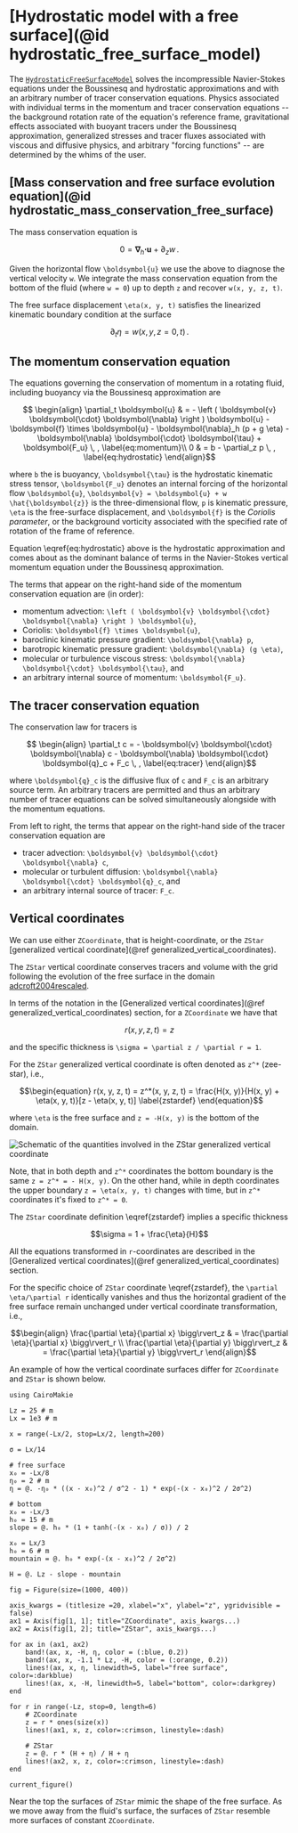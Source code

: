 # [Hydrostatic model with a free surface](@id hydrostatic_free_surface_model)

The [`HydrostaticFreeSurfaceModel`](@ref) solves the incompressible Navier-Stokes equations under
the Boussinesq and hydrostatic approximations and with an arbitrary number of tracer conservation
equations. Physics associated with individual terms in the momentum and tracer conservation
equations -- the background rotation rate of the equation's reference frame,
gravitational effects associated with buoyant tracers under the Boussinesq
approximation, generalized stresses and tracer fluxes associated with viscous and
diffusive physics, and arbitrary "forcing functions" -- are determined by the whims of the
user.

## [Mass conservation and free surface evolution equation](@id hydrostatic_mass_conservation_free_surface)

The mass conservation equation is
```math
    0 = \boldsymbol{\nabla}_h \boldsymbol{\cdot} \boldsymbol{u} + \partial_z w \, .
```

Given the horizontal flow ``\boldsymbol{u}`` we use the above to diagnose the vertical velocity ``w``.
We integrate the mass conservation equation from the bottom of the fluid (where ``w = 0``) up to
depth ``z`` and recover ``w(x, y, z, t)``.

The free surface displacement ``\eta(x, y, t)`` satisfies the linearized kinematic boundary
condition at the surface
```math
    \partial_t \eta = w(x, y, z=0, t) \, .
```

## The momentum conservation equation

The equations governing the conservation of momentum in a rotating fluid, including buoyancy
via the Boussinesq approximation are
```math
    \begin{align}
    \partial_t \boldsymbol{u} & = - \left ( \boldsymbol{v} \boldsymbol{\cdot} \boldsymbol{\nabla} \right ) \boldsymbol{u}
                        - \boldsymbol{f} \times \boldsymbol{u}
                        - \boldsymbol{\nabla}_h (p + g \eta)
                        - \boldsymbol{\nabla} \boldsymbol{\cdot} \boldsymbol{\tau}
                        + \boldsymbol{F_u} \, , \label{eq:momentum}\\
    0 & = b - \partial_z p \, , \label{eq:hydrostatic}
    \end{align}
```
where ``b`` the is buoyancy, ``\boldsymbol{\tau}`` is the hydrostatic kinematic stress tensor,
``\boldsymbol{F_u}`` denotes an internal forcing of the horizontal flow ``\boldsymbol{u}``,
``\boldsymbol{v} = \boldsymbol{u} + w \hat{\boldsymbol{z}}`` is the three-dimensional flow,
``p`` is kinematic pressure, ``\eta`` is the free-surface displacement, and ``\boldsymbol{f}``
is the *Coriolis parameter*, or the background vorticity associated with the specified rate of
rotation of the frame of reference.

Equation \eqref{eq:hydrostatic} above is the hydrostatic approximation and comes about as the
dominant balance of terms in the Navier-Stokes vertical momentum equation under the Boussinesq
approximation.

The terms that appear on the right-hand side of the momentum conservation equation are (in order):

* momentum advection: ``\left ( \boldsymbol{v} \boldsymbol{\cdot} \boldsymbol{\nabla} \right )
  \boldsymbol{u}``,
* Coriolis: ``\boldsymbol{f} \times \boldsymbol{u}``,
* baroclinic kinematic pressure gradient: ``\boldsymbol{\nabla} p``,
* barotropic kinematic pressure gradient: ``\boldsymbol{\nabla} (g \eta)``,
* molecular or turbulence viscous stress: ``\boldsymbol{\nabla} \boldsymbol{\cdot} \boldsymbol{\tau}``, and
* an arbitrary internal source of momentum: ``\boldsymbol{F_u}``.

## The tracer conservation equation

The conservation law for tracers is
```math
    \begin{align}
    \partial_t c = - \boldsymbol{v} \boldsymbol{\cdot} \boldsymbol{\nabla} c
                   - \boldsymbol{\nabla} \boldsymbol{\cdot} \boldsymbol{q}_c
                   + F_c \, ,
    \label{eq:tracer}
    \end{align}
```
where ``\boldsymbol{q}_c`` is the diffusive flux of ``c`` and ``F_c`` is an arbitrary source term.
An arbitrary tracers are permitted and thus an arbitrary number of tracer equations
can be solved simultaneously alongside with the momentum equations.

From left to right, the terms that appear on the right-hand side of the tracer conservation
equation are

* tracer advection: ``\boldsymbol{v} \boldsymbol{\cdot} \boldsymbol{\nabla} c``,
* molecular or turbulent diffusion: ``\boldsymbol{\nabla} \boldsymbol{\cdot} \boldsymbol{q}_c``, and
* an arbitrary internal source of tracer: ``F_c``.

## Vertical coordinates

We can use either `ZCoordinate`, that is height-coordinate, or the
`ZStar` [generalized vertical coordinate](@ref generalized_vertical_coordinates).

The `ZStar` vertical coordinate conserves tracers and volume with the grid following the evolution of the
free surface in the domain [adcroft2004rescaled](@citep).

In terms of the notation in the [Generalized vertical coordinates](@ref generalized_vertical_coordinates)
section, for a `ZCoordinate` we have that
```math
r(x, y, z, t) = z
```
and the specific thickness is ``\sigma = \partial z / \partial r = 1``.

For the `ZStar` generalized vertical coordinate is often denoted as ``z^*`` (zee-star), i.e.,
```math
\begin{equation}
    r(x, y, z, t) = z^*(x, y, z, t) = \frac{H(x, y)}{H(x, y) + \eta(x, y, t)}[z - \eta(x, y, t)] \label{zstardef}
\end{equation}
```
where ``\eta`` is the free surface and ``z = -H(x, y)`` is the bottom of the domain.

![Schematic of the quantities involved in the ZStar generalized vertical coordinate](../assets/zstar_schematic.png)

Note, that in both depth and ``z^*`` coordinates the bottom boundary is the same ``z = z^* = - H(x, y)``.
On the other hand, while in depth coordinates the upper boundary ``z = \eta(x, y, t)`` changes with time,
but in ``z^*`` coordinates it's fixed to ``z^* = 0``.

The `ZStar` coordinate definition \eqref{zstardef} implies a specific thickness

```math
\sigma = 1 + \frac{\eta}{H}
```

All the equations transformed in ``r``-coordinates are described in the [Generalized vertical coordinates](@ref generalized_vertical_coordinates)
section.

For the specific choice of `ZStar` coordinate \eqref{zstardef}, the ``\partial \eta/\partial r`` identically vanishes and
thus the horizontal gradient of the free surface remain unchanged under vertical coordinate transformation, i.e.,
```math
\begin{align}
    \frac{\partial \eta}{\partial x} \bigg\rvert_z & = \frac{\partial \eta}{\partial x} \bigg\rvert_r \\
    \frac{\partial \eta}{\partial y} \bigg\rvert_z & = \frac{\partial \eta}{\partial y} \bigg\rvert_r
\end{align}
```

An example of how the vertical coordinate surfaces differ for `ZCoordinate` and `ZStar` is shown below.

```@example
using CairoMakie

Lz = 25 # m
Lx = 1e3 # m

x = range(-Lx/2, stop=Lx/2, length=200)

σ = Lx/14

# free surface
x₀ = -Lx/8
η₀ = 2 # m
η = @. -η₀ * ((x - x₀)^2 / σ^2 - 1) * exp(-(x - x₀)^2 / 2σ^2)

# bottom
x₀ = -Lx/3
h₀ = 15 # m
slope = @. h₀ * (1 + tanh(-(x - x₀) / σ)) / 2

x₀ = Lx/3
h₀ = 6 # m
mountain = @. h₀ * exp(-(x - x₀)^2 / 2σ^2)

H = @. Lz - slope - mountain

fig = Figure(size=(1000, 400))

axis_kwargs = (titlesize =20, xlabel="x", ylabel="z", ygridvisible = false)
ax1 = Axis(fig[1, 1]; title="ZCoordinate", axis_kwargs...)
ax2 = Axis(fig[1, 2]; title="ZStar", axis_kwargs...)

for ax in (ax1, ax2)
    band!(ax, x, -H, η, color = (:blue, 0.2))
    band!(ax, x, -1.1 * Lz, -H, color = (:orange, 0.2))
    lines!(ax, x, η, linewidth=5, label="free surface", color=:darkblue)
    lines!(ax, x, -H, linewidth=5, label="bottom", color=:darkgrey)
end

for r in range(-Lz, stop=0, length=6)
    # ZCoordinate
    z = r * ones(size(x))
    lines!(ax1, x, z, color=:crimson, linestyle=:dash)

    # ZStar
    z = @. r * (H + η) / H + η
    lines!(ax2, x, z, color=:crimson, linestyle=:dash)
end

current_figure()
```

Near the top the surfaces of `ZStar` mimic the shape of the free surface.
As we move away from the fluid's surface, the surfaces of `ZStar` resemble more surfaces of constant `ZCoordinate`.
